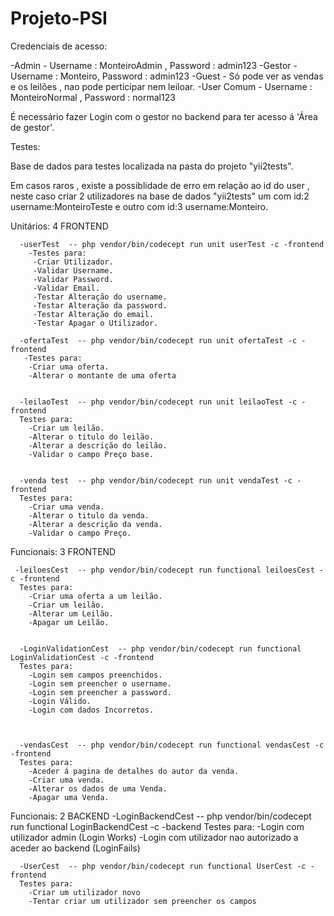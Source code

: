 # Projeto-PSI

Credenciais de acesso:

  -Admin -  Username : MonteiroAdmin , Password : admin123
  -Gestor -  Username : Monteiro, Password : admin123
  -Guest - Só pode ver as vendas e os leilões , nao pode perticipar nem leiloar.
  -User Comum -  Username : MonteiroNormal , Password : normal123
  
É necessário fazer Login com o gestor no backend para ter acesso á 'Área de gestor'. 


Testes:

Base de dados para testes localizada na pasta do projeto "yii2tests".

Em casos raros , existe a possiblidade de erro em relação ao id do user , neste caso criar 2 utilizadores na base de dados "yii2tests" um com id:2 username:MonteiroTeste e
outro com id:3 username:Monteiro.

  Unitários: 4 FRONTEND
  
      -userTest  -- php vendor/bin/codecept run unit userTest -c -frontend
        -Testes para:
         -Criar Utilizador.
         -Validar Username.
         -Validar Password.
         -Validar Email.
         -Testar Alteração do username.
         -Testar Alteração da password.
         -Testar Alteração do email.
         -Testar Apagar o Utilizador.

      -ofertaTest  -- php vendor/bin/codecept run unit ofertaTest -c -frontend
       -Testes para:
        -Criar uma oferta.
        -Alterar o montante de uma oferta
      
      
      -leilaoTest  -- php vendor/bin/codecept run unit leilaoTest -c -frontend
      Testes para:
        -Criar um leilão.
        -Alterar o titulo do leilão.
        -Alterar a descrição do leilão.
        -Validar o campo Preço base.
      
      
      -venda test  -- php vendor/bin/codecept run unit vendaTest -c -frontend
      Testes para:
        -Criar uma venda.
        -Alterar o titulo da venda.
        -Alterar a descrição da venda.
        -Validar o campo Preço.
        
        
      
  Funcionais: 3 FRONTEND
  
     -leiloesCest  -- php vendor/bin/codecept run functional leiloesCest -c -frontend
      Testes para:
        -Criar uma oferta a um leilão.
        -Criar um leilão.
        -Alterar um Leilão.
        -Apagar um Leilão.
        

      -LoginValidationCest  -- php vendor/bin/codecept run functional LoginValidationCest -c -frontend
      Testes para:
        -Login sem campos preenchidos.
        -Login sem preencher o username.
        -Login sem preencher a password.
        -Login Válido.
        -Login com dados Incorretos.
        
        
      
      -vendasCest  -- php vendor/bin/codecept run functional vendasCest -c -frontend
      Testes para:
        -Aceder á pagina de detalhes do autor da venda.
        -Criar uma venda.
        -Alterar os dados de uma Venda.
        -Apagar uma Venda.
      
  Funcionais: 2 BACKEND
      -LoginBackendCest  -- php vendor/bin/codecept run functional LoginBackendCest -c -backend
      Testes para:
        -Login com utilizador admin (Login Works)
        -Login com utilizador nao autorizado a aceder ao backend (LoginFails)
        

      -UserCest  -- php vendor/bin/codecept run functional UserCest -c -frontend
      Testes para:
        -Criar um utilizador novo
        -Tentar criar um utilizador sem preencher os campos
      
      
